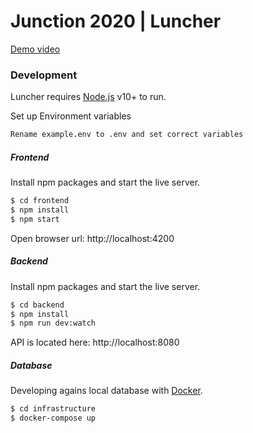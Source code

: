 # Junction 2020 | Luncher

[Demo video](https://vimeo.com/476738733)

### Development

Luncher requires [Node.js](https://nodejs.org/) v10+ to run.

Set up Environment variables

```sh
Rename example.env to .env and set correct variables
```

##### Frontend

Install npm packages and start the live server.

```sh
$ cd frontend
$ npm install
$ npm start
```

Open browser url: http://localhost:4200

##### Backend

Install npm packages and start the live server.

```sh
$ cd backend
$ npm install
$ npm run dev:watch
```

API is located here: http://localhost:8080

##### Database

Developing agains local database with [Docker](https://www.docker.com/).

```sh
$ cd infrastructure
$ docker-compose up
```
